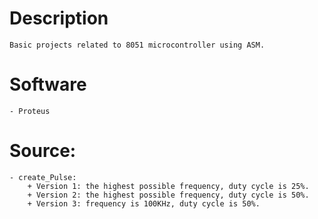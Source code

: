 # Description
    Basic projects related to 8051 microcontroller using ASM.

# Software
    - Proteus
    
# Source: 
    - create_Pulse: 
        + Version 1: the highest possible frequency, duty cycle is 25%.
        + Version 2: the highest possible frequency, duty cycle is 50%.
        + Version 3: frequency is 100KHz, duty cycle is 50%.